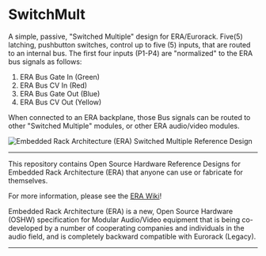 # SwitchMult

A simple, passive, "Switched Multiple" design for ERA/Eurorack. 
Five(5) latching, pushbutton switches, control up to five (5) inputs,
that are routed to an internal bus.
The first four inputs (P1-P4) are "normalized" to the ERA bus signals as follows:

1) ERA Bus Gate In  (Green)
2) ERA Bus CV In    (Red)
3) ERA Bus Gate Out (Blue)
4) ERA Bus CV Out   (Yellow)

When connected to an ERA backplane, those Bus signals can be routed to other
"Switched Multiple" modules, or other ERA audio/video modules.

![Embedded Rack Architecture (ERA) Switched Multiple Reference Design](https://github.com/halcyonmodular/ERA/blob/master/revisions/Module_Templates_3U/examples/SwitchMult/images/SwitchMult_top.png)

-----------------------------------------------------
This repository contains Open Source Hardware Reference Designs for Embedded Rack Architecture (ERA)
that anyone can use or fabricate for themselves.

For more information, please see the [ERA Wiki](https://github.com/halcyonmodular/ERA/wiki)!

Embedded Rack Architecture (ERA) is a new, Open Source Hardware (OSHW) specification for 
Modular Audio/Video equipment that is being co-developed by a number of
cooperating companies and individuals in the audio field,
and is completely backward compatible with Eurorack (Legacy). 

-----------------------------------------------------

